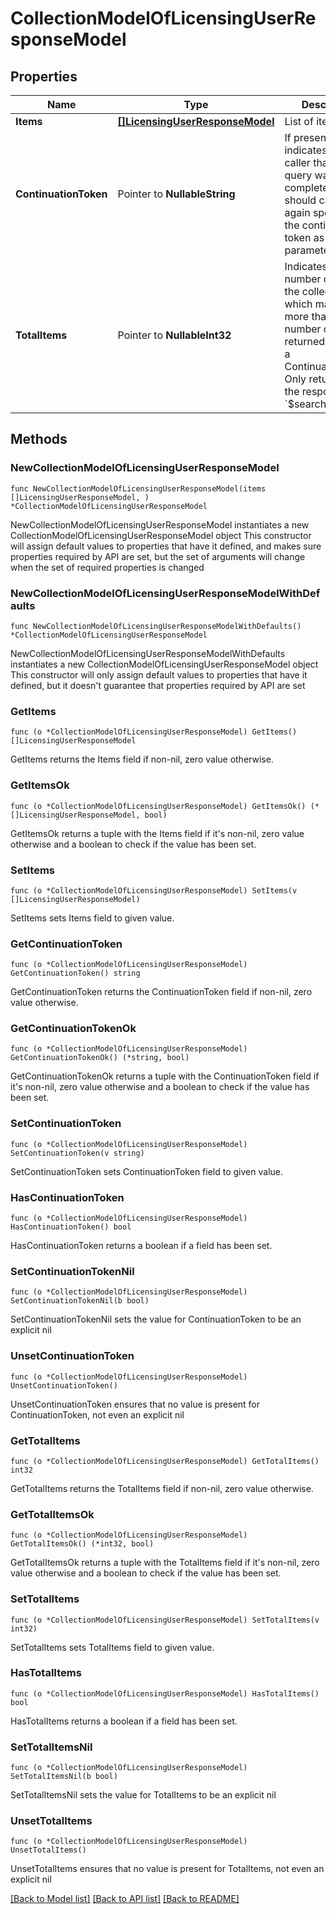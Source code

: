 # CollectionModelOfLicensingUserResponseModel

## Properties

Name | Type | Description | Notes
------------ | ------------- | ------------- | -------------
**Items** | [**[]LicensingUserResponseModel**](LicensingUserResponseModel.md) | List of items. | 
**ContinuationToken** | Pointer to **NullableString** | If present, indicates to the caller that the query was not complete, and they should call the API again specifying the continuation token as a query parameter. | [optional] 
**TotalItems** | Pointer to **NullableInt32** | Indicates the total number of items in the collection, which may be more than the number of Items returned, if there is a ContinuationToken.  Only returned in the response to &#x60;$search&#x60; APIs. | [optional] 

## Methods

### NewCollectionModelOfLicensingUserResponseModel

`func NewCollectionModelOfLicensingUserResponseModel(items []LicensingUserResponseModel, ) *CollectionModelOfLicensingUserResponseModel`

NewCollectionModelOfLicensingUserResponseModel instantiates a new CollectionModelOfLicensingUserResponseModel object
This constructor will assign default values to properties that have it defined,
and makes sure properties required by API are set, but the set of arguments
will change when the set of required properties is changed

### NewCollectionModelOfLicensingUserResponseModelWithDefaults

`func NewCollectionModelOfLicensingUserResponseModelWithDefaults() *CollectionModelOfLicensingUserResponseModel`

NewCollectionModelOfLicensingUserResponseModelWithDefaults instantiates a new CollectionModelOfLicensingUserResponseModel object
This constructor will only assign default values to properties that have it defined,
but it doesn't guarantee that properties required by API are set

### GetItems

`func (o *CollectionModelOfLicensingUserResponseModel) GetItems() []LicensingUserResponseModel`

GetItems returns the Items field if non-nil, zero value otherwise.

### GetItemsOk

`func (o *CollectionModelOfLicensingUserResponseModel) GetItemsOk() (*[]LicensingUserResponseModel, bool)`

GetItemsOk returns a tuple with the Items field if it's non-nil, zero value otherwise
and a boolean to check if the value has been set.

### SetItems

`func (o *CollectionModelOfLicensingUserResponseModel) SetItems(v []LicensingUserResponseModel)`

SetItems sets Items field to given value.


### GetContinuationToken

`func (o *CollectionModelOfLicensingUserResponseModel) GetContinuationToken() string`

GetContinuationToken returns the ContinuationToken field if non-nil, zero value otherwise.

### GetContinuationTokenOk

`func (o *CollectionModelOfLicensingUserResponseModel) GetContinuationTokenOk() (*string, bool)`

GetContinuationTokenOk returns a tuple with the ContinuationToken field if it's non-nil, zero value otherwise
and a boolean to check if the value has been set.

### SetContinuationToken

`func (o *CollectionModelOfLicensingUserResponseModel) SetContinuationToken(v string)`

SetContinuationToken sets ContinuationToken field to given value.

### HasContinuationToken

`func (o *CollectionModelOfLicensingUserResponseModel) HasContinuationToken() bool`

HasContinuationToken returns a boolean if a field has been set.

### SetContinuationTokenNil

`func (o *CollectionModelOfLicensingUserResponseModel) SetContinuationTokenNil(b bool)`

 SetContinuationTokenNil sets the value for ContinuationToken to be an explicit nil

### UnsetContinuationToken
`func (o *CollectionModelOfLicensingUserResponseModel) UnsetContinuationToken()`

UnsetContinuationToken ensures that no value is present for ContinuationToken, not even an explicit nil
### GetTotalItems

`func (o *CollectionModelOfLicensingUserResponseModel) GetTotalItems() int32`

GetTotalItems returns the TotalItems field if non-nil, zero value otherwise.

### GetTotalItemsOk

`func (o *CollectionModelOfLicensingUserResponseModel) GetTotalItemsOk() (*int32, bool)`

GetTotalItemsOk returns a tuple with the TotalItems field if it's non-nil, zero value otherwise
and a boolean to check if the value has been set.

### SetTotalItems

`func (o *CollectionModelOfLicensingUserResponseModel) SetTotalItems(v int32)`

SetTotalItems sets TotalItems field to given value.

### HasTotalItems

`func (o *CollectionModelOfLicensingUserResponseModel) HasTotalItems() bool`

HasTotalItems returns a boolean if a field has been set.

### SetTotalItemsNil

`func (o *CollectionModelOfLicensingUserResponseModel) SetTotalItemsNil(b bool)`

 SetTotalItemsNil sets the value for TotalItems to be an explicit nil

### UnsetTotalItems
`func (o *CollectionModelOfLicensingUserResponseModel) UnsetTotalItems()`

UnsetTotalItems ensures that no value is present for TotalItems, not even an explicit nil

[[Back to Model list]](../README.md#documentation-for-models) [[Back to API list]](../README.md#documentation-for-api-endpoints) [[Back to README]](../README.md)


